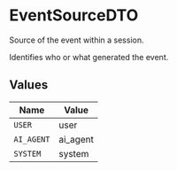 # EventSourceDTO

Source of the event within a session.

Identifies who or what generated the event.


## Values

| Name       | Value      |
| ---------- | ---------- |
| `USER`     | user       |
| `AI_AGENT` | ai_agent   |
| `SYSTEM`   | system     |
